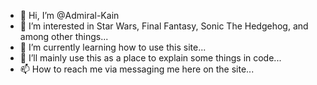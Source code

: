 - 👋 Hi, I’m @Admiral-Kain
- 👀 I’m interested in Star Wars, Final Fantasy, Sonic The Hedgehog, and among other things...
- 🌱 I’m currently learning how to use this site...
- 💞️ I’ll mainly use this as a place to explain some things in code...
- 📫 How to reach me via messaging me here on the site...

<!---
Admiral-Kain/Admiral-Kain is a ✨ special ✨ repository because its `README.md` (this file) appears on your GitHub profile.
You can click the Preview link to take a look at your changes.
--->
